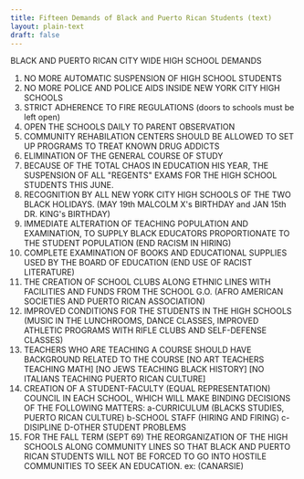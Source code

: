 ```yaml
---
title: Fifteen Demands of Black and Puerto Rican Students (text)
layout: plain-text
draft: false
---
```


BLACK AND PUERTO RICAN CITY WIDE HIGH SCHOOL DEMANDS
1. NO MORE AUTOMATIC SUSPENSION OF HIGH SCHOOL STUDENTS
2. NO MORE POLICE AND POLICE AIDS INSIDE NEW YORK CITY HIGH SCHOOLS
3. STRICT ADHERENCE TO FIRE REGULATIONS (doors to schools must be left open)
4. OPEN THE SCHOOLS DAILY TO PARENT OBSERVATION
5. COMMUNITY REHABILATION CENTERS SHOULD BE ALLOWED TO SET UP PROGRAMS TO TREAT KNOWN DRUG ADDICTS
6. ELIMINATION OF THE GENERAL COURSE OF STUDY
7. BECAUSE OF THE TOTAL CHAOS IN EDUCATION HIS YEAR, THE SUSPENSION OF ALL "REGENTS" EXAMS FOR THE HIGH SCHOOL STUDENTS THIS JUNE.
8. RECOGNITION BY ALL NEW YORK CITY HIGH SCHOOLS OF THE TWO BLACK HOLIDAYS. (MAY 19th MALCOLM X's BIRTHDAY and JAN 15th DR. KING's BIRTHDAY)
9. IMMEDIATE ALTERATION OF TEACHING POPULATION AND EXAMINATION, TO SUPPLY BLACK EDUCATORS PROPORTIONATE TO THE STUDENT POPULATION (END RACISM IN HIRING)
10. COMPLETE EXAMINATION OF BOOKS AND EDUCATIONAL SUPPLIES USED BY THE BOARD OF EDUCATION (END USE OF RACIST LITERATURE) 
11. THE CREATION OF SCHOOL CLUBS ALONG ETHNIC LINES WITH FACILITIES AND FUNDS FROM THE SCHOOL G.O. (AFRO AMERICAN SOCIETIES AND PUERTO RICAN ASSOCIATION)
12. IMPROVED CONDITIONS FOR THE STUDENTS IN THE HIGH SCHOOLS (MUSIC IN THE LUNCHROOMS, DANCE CLASSES, IMPROVED ATHLETIC PROGRAMS WITH RIFLE CLUBS AND SELF-DEFENSE CLASSES) 
13. TEACHERS WHO ARE TEACHING A COURSE SHOULD HAVE BACKGROUND RELATED TO THE COURSE
[NO ART TEACHERS TEACHING MATH]
[NO JEWS TEACHING BLACK HISTORY]
[NO ITALIANS TEACHING PUERTO RICAN CULTURE]
14. CREATION OF A STUDENT-FACULTY (EQUAL REPRESENTATION) COUNCIL IN EACH SCHOOL, WHICH WILL MAKE BINDING DECISIONS OF THE FOLLOWING MATTERS: a-CURRICULUM (BLACKS STUDIES, PUERTO RICAN CULTURE) b-SCHOOL STAFF (HIRING AND FIRING) c-DISIPLINE D-OTHER STUDENT PROBLEMS
15. FOR THE FALL TERM (SEPT 69) THE REORGANIZATION OF THE HIGH SCHOOLS ALONG COMMUNITY LINES SO THAT BLACK AND PUERTO RICAN STUDENTS WILL NOT BE FORCED TO GO INTO HOSTILE COMMUNITIES TO SEEK AN EDUCATION. ex: (CANARSIE)
